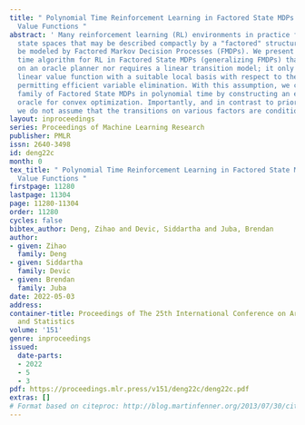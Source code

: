 ```yaml
---
title: " Polynomial Time Reinforcement Learning in Factored State MDPs with Linear
  Value Functions "
abstract: ' Many reinforcement learning (RL) environments in practice feature enormous
  state spaces that may be described compactly by a "factored" structure, that may
  be modeled by Factored Markov Decision Processes (FMDPs). We present the first polynomial
  time algorithm for RL in Factored State MDPs (generalizing FMDPs) that neither relies
  on an oracle planner nor requires a linear transition model; it only requires a
  linear value function with a suitable local basis with respect to the factorization,
  permitting efficient variable elimination. With this assumption, we can solve this
  family of Factored State MDPs in polynomial time by constructing an efficient separation
  oracle for convex optimization. Importantly, and in contrast to prior work on FMDPs,
  we do not assume that the transitions on various factors are conditionally independent. '
layout: inproceedings
series: Proceedings of Machine Learning Research
publisher: PMLR
issn: 2640-3498
id: deng22c
month: 0
tex_title: " Polynomial Time Reinforcement Learning in Factored State MDPs with Linear
  Value Functions "
firstpage: 11280
lastpage: 11304
page: 11280-11304
order: 11280
cycles: false
bibtex_author: Deng, Zihao and Devic, Siddartha and Juba, Brendan
author:
- given: Zihao
  family: Deng
- given: Siddartha
  family: Devic
- given: Brendan
  family: Juba
date: 2022-05-03
address:
container-title: Proceedings of The 25th International Conference on Artificial Intelligence
  and Statistics
volume: '151'
genre: inproceedings
issued:
  date-parts:
  - 2022
  - 5
  - 3
pdf: https://proceedings.mlr.press/v151/deng22c/deng22c.pdf
extras: []
# Format based on citeproc: http://blog.martinfenner.org/2013/07/30/citeproc-yaml-for-bibliographies/
---
```

